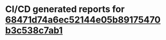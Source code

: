 # CI/CD generated reports for [68471d74a6ec52144e05b89175470b3c538c7ab1](https://github.com/hydephp/develop/commit/68471d74a6ec52144e05b89175470b3c538c7ab1)
